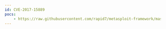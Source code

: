 ```yaml
---
id: CVE-2017-15889
pocs:
    - https://raw.githubusercontent.com/rapid7/metasploit-framework/master/modules/exploits/linux/http/synology_dsm_smart_exec_auth.rb
---
```

